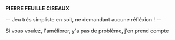**PIERRE FEUILLE CISEAUX**

-- Jeu très simpliste en soit, ne demandant aucune réfléxion ! --

Si vous voulez, l'améliorer, y'a pas de problème, j'en prend compte
